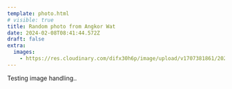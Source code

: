 ```yaml
---
template: photo.html
# visible: true
title: Random photo from Angkor Wat
date: 2024-02-08T08:41:44.572Z
draft: false
extra:
  images:
    - https://res.cloudinary.com/difx30h6p/image/upload/v1707381861/2023-10-03-14-40-34-867_Original_ekp05n.jpg
---
```

Testing image handling..
